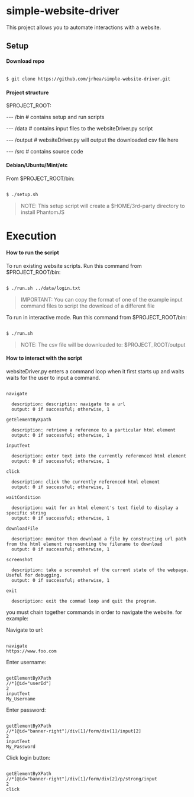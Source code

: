 # simple-website-driver

This project allows you to automate interactions with a website.

## Setup

#### Download repo

```bash
  
$ git clone https://github.com/jrhea/simple-website-driver.git

```

#### Project structure

 $PROJECT_ROOT:

  
  ---  /bin # contains setup and run scripts
  
  ---  /data # contains input files to the websiteDriver.py script


  ---  /output # websiteDriver.py will output the downloaded csv file here


  ---  /src # contains source code

#### Debian/Ubuntu/Mint/etc

From $PROJECT_ROOT/bin:

```bash

$ ./setup.sh

```

> NOTE: This setup script will create a $HOME/3rd-party directory to install PhantomJS

# Execution

#### How to run the script

To run existing website scripts.  Run this command from $PROJECT_ROOT/bin:

```bash

$ ./run.sh ../data/login.txt

```

> IMPORTANT: You can copy the format of one of the example input command files to script the download of a different file

To run in interactive mode. Run this command from $PROJECT_ROOT/bin:

```bash

$ ./run.sh 

```

> NOTE: The csv file will be downloaded to: $PROJECT_ROOT/output


#### How to interact with the script

websiteDriver.py enters a command loop when it first starts up and waits
waits for the user to input a command.

```

navigate

  description: description: navigate to a url
  output: 0 if successful; otherwise, 1

getElementByXpath
  
  description: retrieve a reference to a particular html element
  output: 0 if successful; otherwise, 1

inputText

  description: enter text into the currently referenced html element
  output: 0 if successful; otherwise, 1

click

  description: click the currently referenced html element
  output: 0 if successful; otherwise, 1

waitCondition

  description: wait for an html element's text field to display a specific string
  output: 0 if successful; otherwise, 1

downloadFile

  description: monitor then download a file by constructing url path from the html element representing the filename to download
  output: 0 if successful; otherwise, 1

screenshot

  description: take a screenshot of the current state of the webpage.  Useful for debugging.
  output: 0 if successful; otherwise, 1

exit
  
  description: exit the commad loop and quit the program.

```

you must chain together commands in order to navigate the website.  for example:

Navigate to url:

```

navigate
https://www.foo.com

```

Enter username:

```

getElementByXPath
//*[@id="userId"]
2
inputText
My_Username

```

Enter password:

```

getElementByXPath
//*[@id="banner-right"]/div[1]/form/div[1]/input[2]
2
inputText
My_Password

```

Click login button:

```

getElementByXPath
//*[@id="banner-right"]/div[1]/form/div[2]/p/strong/input
2
click

```
